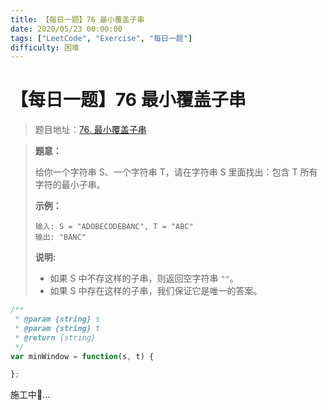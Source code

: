 ```yaml
---
title: 【每日一题】76 最小覆盖子串
date: 2020/05/23 00:00:00
tags: ["LeetCode", "Exercise", "每日一题"]
difficulty: 困难
---
```


# 【每日一题】76 最小覆盖子串

<ClientOnly>
  <display-bar :displayData="$frontmatter"></display-bar>
</ClientOnly>

> 题目地址：[76. 最小覆盖子串](https://leetcode-cn.com/problems/minimum-window-substring/)

> **题意：**
>
> 给你一个字符串 S、一个字符串 T，请在字符串 S 里面找出：包含 T 所有字符的最小子串。
>
> **示例：**
>
> ```
> 输入: S = "ADOBECODEBANC", T = "ABC"
> 输出: "BANC"
> ```
>
> **说明:**
>
> * 如果 S 中不存这样的子串，则返回空字符串 `""`。
> * 如果 S 中存在这样的子串，我们保证它是唯一的答案。

```js
/**
 * @param {string} s
 * @param {string} t
 * @return {string}
 */
var minWindow = function(s, t) {

};
```

施工中🚧...